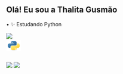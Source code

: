## Olá! Eu sou a Thalita Gusmão

• ✨ Estudando Python
 


<div> 
  <a href="https://github.com/rafaballerini">
  <img height="180em" src="https://github-readme-stats.vercel.app/api?username=ThalitaGusmao&show_icons=true&theme=dracula&include_all_commits=true&count_private=true"/>
</div>
  
  <img align="center" alt="Thalita-Python" height="30" width="40" src="https://raw.githubusercontent.com/devicons/devicon/master/icons/python/python-original.svg">
  
  ##
  
<div>
  <a href="https://www.linkedin.com/in/https://www.linkedin.com/in/thalita-gusm%C3%A3o-5abb82200/" target="_blank"><img src="https://img.shields.io/badge/-LinkedIn-%230077B5?style=for-the-badge&logo=linkedin&logoColor=white" target="_blank"></a> 
   <a href = "mailto:thalitagusmaosilveira@gmail.com"><img src="https://img.shields.io/badge/-Gmail-%23333?style=for-the-badge&logo=gmail&logoColor=white" target="_blank"></a>


